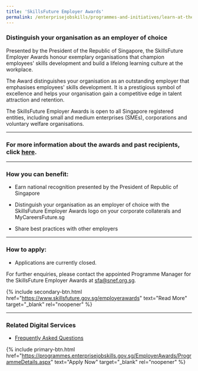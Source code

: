 ```yaml
---
title: 'SkillsFuture Employer Awards'
permalink: /enterprisejobskills/programmes-and-initiatives/learn-at-the-workplace/skillsfuture-employer-awards/
---
```


### Distinguish your organisation as an employer of choice

Presented by the President of the Republic of Singapore, the SkillsFuture Employer Awards honour exemplary organisations that champion employees' skills development and build a lifelong learning culture at the workplace.

The Award distinguishes your organisation as an outstanding employer that emphasises employees' skills development. It is a prestigious symbol of excellence and helps your organisation gain a competitive edge in talent attraction and retention.

The SkillsFuture Employer Awards is open to all Singapore registered entities, including small and medium enterprises (SMEs), corporations and voluntary welfare organisations.

---

### For more information about the awards and past recipients, click <a href="https://www.skillsfuture.gov.sg/employerawards" target="_blank" rel="noopener">here</a>.

---

### How you can benefit:

- Earn national recognition presented by the President of Republic of Singapore

- Distinguish your organisation as an employer of choice with the SkillsFuture Employer Awards logo on your corporate collaterals and MyCareersFuture.sg

- Share best practices with other employers

---

### How to apply:

- Applications are currently closed. 

For further enquiries, please contact the appointed Programme Manager for the SkillsFuture Employer Awards at [sfa@snef.org.sg](mailto:sfa@snef.org.sg).

{% include secondary-btn.html href="https://www.skillsfuture.gov.sg/employerawards" text="Read More" target="_blank" rel="noopener" %}

---

### Related Digital Services

- <a href="https://www.skillsfuture.gov.sg/docs/default-source/initiatives/skillsfuture_employer_awards_faq_2023.pdf?sfvrsn=1e7797b6_3" target="_blank" rel="noopener">Frequently Asked Questions</a>

{% include primary-btn.html href="https://programmes.enterprisejobskills.gov.sg/EmployerAwards/ProgrammeDetails.aspx" text="Apply Now" target="_blank" rel="noopener" %}

<script src="/jquery/jquery.min.js"></script>
<script src="/jquery/resize-tables.js"></script>
